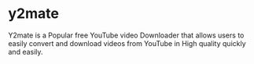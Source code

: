 # y2mate
Y2mate is a Popular free YouTube video Downloader that allows users to easily convert and download videos from YouTube in High quality quickly and easily.
